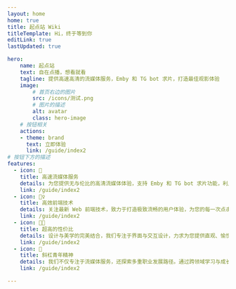 ```yaml
---
layout: home
home: true
title: 起点站 Wiki
titleTemplate: Hi，终于等到你
editLink: true
lastUpdated: true

hero:
    name: 起点站
    text: 自在点播，想看就看
    tagline: 提供高速高清的流媒体服务，Emby 和 TG bot 求片，打造最佳观影体验
    image:
        # 首页右边的图片
        src: /icons/测试.png
        # 图片的描述
        alt: avatar
        class: hero-image
    # 按钮相关
    actions:
    - theme: brand
      text: 立即体验
      link: /guide/index2
# 按钮下方的描述
features:
  - icon: 🎥
    title: 高速流媒体服务
    details: 为您提供无与伦比的高清流媒体体验，支持 Emby 和 TG bot 求片功能，利用自建直连 CDN 提供流畅播放。无论您在哪里，都能享受最佳观看体验。
    link: /guide/index2
  - icon: 🤹‍♀️
    title: 高效前端技术
    details: 关注最新 Web 前端技术，致力于打造极致流畅的用户体验，为您的每一次点击提供无缝连接。我们的开发追求高效与创新，让您更快享受服务。
    link: /guide/index2
  - icon: 👩🎨
    title: 超高的性价比
    details: 设计与美学的完美结合，我们专注于界面与交互设计，力求为您提供直观、愉悦的视觉体验，带来每一次的沉浸感。
    link: /guide/index2
  - icon: 🧩
    title: 斜杠青年精神
    details: 我们不仅专注于流媒体服务，还探索多重职业发展路径。通过跨领域学习与成长，不断完善自我，保持创新与活力，时刻为用户提供前沿技术与优质服务。
    link: /guide/index2

---
```

